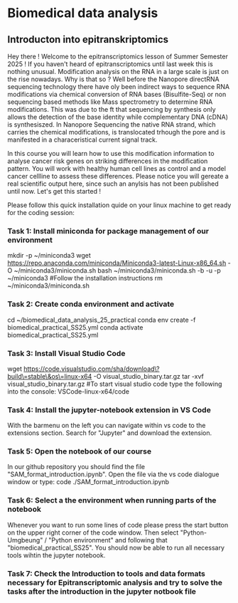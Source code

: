 # Biomedical data analysis
## Introducton into epitranskriptomics

Hey there ! Welcome to the epitranscriptomics lesson of Summer Semester 2025 !
If you haven't heard of epitranscriptomics until last week this is nothing unusual. Modification analysis on the RNA in a large scale is just on the rise nowadays.
Why is that so ? 
Well before the Nanopore directRNA sequencing technology there have oly been indirect ways to sequence RNA modifications via chemical conversion of RNA bases (Bisulfite-Seq) or non sequencing based methods like Mass spectrometry to determine RNA modifications. This was due to the ft that sequencing by synthesis only allows the detection of the base identity while complementary DNA (cDNA) is synthesiszed. In Nanopore Sequencing the native RNA strand, which carries the chemical modifications, is translocated trhough the pore and is manifested in a characeristical current signal track.

In this course you will learn how to use this modification information to analyse cancer risk genes on striking differences in the modification pattern. You will work with healthy human cell lines as control and a model cancer cellline to assess these differences. Please notice you will gereate a real scientific output here, since such an anylsis has not been published until now. Let's get this started ! 

Please follow this quick installation quide on your linux machine to get ready for the coding session:

### Task 1: Install miniconda for package management of our environment
mkdir -p ~/miniconda3
wget https://repo.anaconda.com/miniconda/Miniconda3-latest-Linux-x86_64.sh -O ~/miniconda3/miniconda.sh
bash ~/miniconda3/miniconda.sh -b -u -p ~/miniconda3 #Follow the installation instructions
rm ~/miniconda3/miniconda.sh

### Task 2: Create conda environment and activate
cd ~/biomedical_data_analysis_25_practical
conda env create -f biomedical_practical_SS25.yml
conda activate biomedical_practical_SS25.yml

### Task 3: Install Visual Studio Code
wget https://code.visualstudio.com/sha/download\?build\=stable\&os\=linux-x64 -O visual_studio_binary.tar.gz
tar -xvf visual_studio_binary.tar.gz
#To start visual studio code type the following into the console:
VSCode-linux-x64/code 

### Task 4: Install the jupyter-notebook extension in VS Code
With the barmenu on the left you can navigate within vs code to the extensions section. Search for "Jupyter" and download the extension.

### Task 5: Open the notebook of our course
In our github repository you should find the file "SAM_format_introduction.ipynb". Open the file via the vs code dialogue window or type:
code ./SAM_format_introduction.ipynb

### Task 6: Select a the environment when running parts of the notebook
Whenever you want to run some lines of code please press the start button on the upper right corner of the code window. Then select "Python-Umgbeung" / "Python environment" and following that "biomedical_practical_SS25".
You should now be able to run all necessary tools wihtin the jupyter notebook. 

### Task 7: Check the Introduction to tools and data formats necessary for Epitranscriptomic analysis and try to solve the tasks after the introduction in the jupyter notbook file
